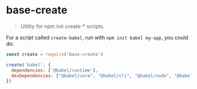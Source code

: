 # base-create

> Utility for npm init create-* scripts.

For a script called `create-babel`, run with `npm init babel my-app`, you could do:

```js
const create = require('base-create')

create('babel', {
  dependencies: ['@babel/runtime'],
  devDependencies: ["@babel/core", "@babel/cli", "@babel/node", "@babel/preset-env", "@babel/plugin-transform-runtime"],
})
```

